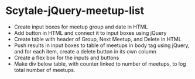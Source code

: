 # Scytale-jQuery-meetup-list

- Create input boxes for meetup group and date in HTML
- Add button in HTML and connect it to input boxes using jQuery
- Create table with header of Group, Next Meetup, and Delete in HTML
- Push results in input boxes to table of meetups in body tag using jQuery, and for each item, create a delete button in its own column
- Create a flex box for the inputs and buttons
- Make div below table, with counter linked to number of meetups, to log total number of meetups.

